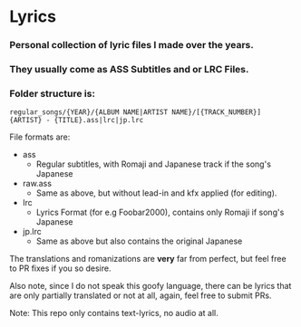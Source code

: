 # Lyrics

### Personal collection of lyric files I made over the years.
### They usually come as ASS Subtitles and or LRC Files.


### Folder structure is:
```
regular_songs/{YEAR}/{ALBUM NAME|ARTIST NAME}/[{TRACK_NUMBER}] {ARTIST} - {TITLE}.ass|lrc|jp.lrc
```

File formats are:
- ass
	- Regular subtitles, with Romaji and Japanese track if the song's Japanese
- raw.ass
	- Same as above, but without lead-in and kfx applied (for editing).
- lrc
	- Lyrics Format (for e.g Foobar2000), contains only Romaji if song's Japanese
- jp.lrc
	- Same as above but also contains the original Japanese

The translations and romanizations are **very** far from perfect, but feel free to PR fixes if you so desire.

Also note, since I do not speak this goofy language, there can be lyrics that are only partially translated or not at all, again, feel free to submit PRs.


Note: This repo only contains text-lyrics, no audio at all.